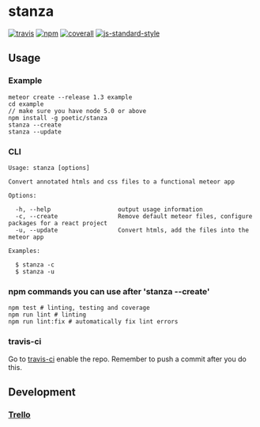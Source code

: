 # stanza
[![travis][travis-image]][travis-url]
[![npm][npm-image]][npm-url]
[![coverall][coverall-image]][coverall-url]
[![js-standard-style][js-standard-style-image]][js-standard-style-url]

[travis-image]:            https://travis-ci.com/poetic/stanza.svg?token=n9msxeiUd3RfRLLkqRQL&branch=master
[travis-url]:              https://travis-ci.com/poetic/stanza
[npm-image]:               https://img.shields.io/npm/v/stanza.svg
[npm-url]:                 https://npmjs.org/package/stanza
[coverall-image]:          https://coveralls.io/repos/github/poetic/stanza/badge.svg?branch=master&t=1gm6MP
[coverall-url]:            https://coveralls.io/github/poetic/stanza
[js-standard-style-image]: https://img.shields.io/badge/code%20style-standard-brightgreen.svg
[js-standard-style-url]:   http://standardjs.com/

## Usage

### Example
```
meteor create --release 1.3 example
cd example
// make sure you have node 5.0 or above
npm install -g poetic/stanza
stanza --create
stanza --update
```

### CLI
```
Usage: stanza [options]

Convert annotated htmls and css files to a functional meteor app

Options:

  -h, --help                   output usage information
  -c, --create                 Remove default meteor files, configure packages for a react project
  -u, --update                 Convert htmls, add the files into the meteor app

Examples:

  $ stanza -c
  $ stanza -u
```

### npm commands you can use after 'stanza --create'
```
npm test # linting, testing and coverage
npm run lint # linting
npm run lint:fix # automatically fix lint errors
```

### travis-ci
Go to [travis-ci](https://travis-ci.com/profile/poetic) enable the repo.
Remember to push a commit after you do this.

## Development

### [Trello](https://trello.com/b/WUNN44Dp/meterminator)

